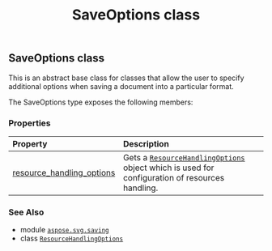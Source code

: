 ﻿---
title: SaveOptions class
second_title: Aspose.SVG for Python via .NET API References
description: 
type: docs
weight: 80
url: /python-net/aspose.svg.saving/saveoptions/
is_root: false
---

## SaveOptions class

This is an abstract base class for classes that allow the user to specify additional options when saving a document into a particular format.



The SaveOptions type exposes the following members:

### Properties
| Property | Description |
| :- | :- |
| [resource_handling_options](/svg/python-net/aspose.svg.saving/saveoptions/resource_handling_options) | Gets a [`ResourceHandlingOptions`](/svg/python-net/aspose.svg.saving/resourcehandlingoptions) object which is used for configuration of resources handling. |



### See Also
* module [`aspose.svg.saving`](..)
* class [`ResourceHandlingOptions`](/svg/python-net/aspose.svg.saving/resourcehandlingoptions)
